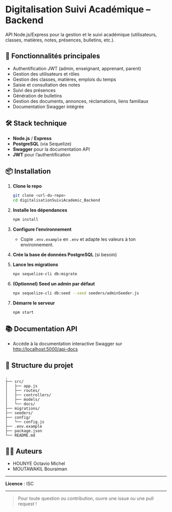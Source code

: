 # Digitalisation Suivi Académique – Backend

API Node.js/Express pour la gestion et le suivi académique (utilisateurs, classes, matières, notes, présences, bulletins, etc.).

## 🚀 Fonctionnalités principales

- Authentification JWT (admin, enseignant, apprenant, parent)
- Gestion des utilisateurs et rôles
- Gestion des classes, matières, emplois du temps
- Saisie et consultation des notes
- Suivi des présences
- Génération de bulletins
- Gestion des documents, annonces, réclamations, liens familiaux
- Documentation Swagger intégrée

## 🛠️ Stack technique

- **Node.js** / **Express**
- **PostgreSQL** (via Sequelize)
- **Swagger** pour la documentation API
- **JWT** pour l’authentification

## 📦 Installation

1. **Clone le repo**
   ```bash
   git clone <url-du-repo>
   cd digitalisationSuiviAcademic_Backend
   ```

2. **Installe les dépendances**
   ```bash
   npm install
   ```

3. **Configure l’environnement**
   - Copie `.env.example` en `.env` et adapte les valeurs à ton environnement.

4. **Crée la base de données PostgreSQL** (si besoin)

5. **Lance les migrations**
   ```bash
   npx sequelize-cli db:migrate
   ```

6. **(Optionnel) Seed un admin par défaut**
   ```bash
   npx sequelize-cli db:seed --seed seeders/adminSeeder.js
   ```

7. **Démarre le serveur**
   ```bash
   npm start
   ```

## 📚 Documentation API

- Accède à la documentation interactive Swagger sur [http://localhost:5000/api-docs](http://localhost:5000/api-docs)

## 📁 Structure du projet

```
.
├── src/
│   ├── app.js
│   ├── routes/
│   ├── controllers/
│   ├── models/
│   └── docs/
├── migrations/
├── seeders/
├── config/
│   └── config.js
├── .env.example
├── package.json
└── README.md
```

## 👨‍💻 Auteurs

- HOUNYE Octavio Michel
- MOUTAWAKIL Bouraiman

---

**Licence** : ISC

---

> Pour toute question ou contribution, ouvre une issue ou une pull request !
